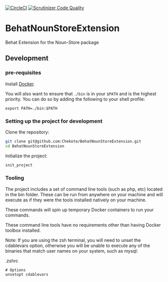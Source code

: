 [![CircleCI](https://img.shields.io/circleci/project/github/Chekote/BehatNounStoreExtension/master.svg)](https://circleci.com/gh/Chekote/BehatNounStoreExtension/tree/master)
[![Scrutinizer Code Quality](https://img.shields.io/scrutinizer/g/Chekote/BehatNounStoreExtension/master.svg)](https://scrutinizer-ci.com/g/Chekote/BehatNounStoreExtension/?branch=master)

# BehatNounStoreExtension
Behat Extension for the Noun-Store package

## Development

### pre-requisites

Install [Docker](https://www.docker.com).

You will also want to ensure that `./bin` is in your `$PATH` and is the highest priority. You can do so by adding the following to your shell profile:

```
export PATH=./bin:$PATH
```

### Setting up the project for development

Clone the repository:

```bash
git clone git@github.com:Chekote/BehatNounStoreExtension.git
cd BehatNounStoreExtension
```

Initialize the project:

```bash
init_project
```

### Tooling

The project includes a set of command line tools (such as php, etc) located in the bin folder. These can be run from anywhere on your machine and will execute as if they were the tools installed natively on your machine.

These commands will spin up temporary Docker containers to run your commands.

These command line tools have no requirements other than having Docker toolbox installed.

Note: If you are using the zsh terminal, you will need to unset the cdablevars option, otherwise you will be unable to execute any of the binaries that match user names on your system, such as mysql:

.zshrc
```
# Options
unsetopt cdablevars
``` 